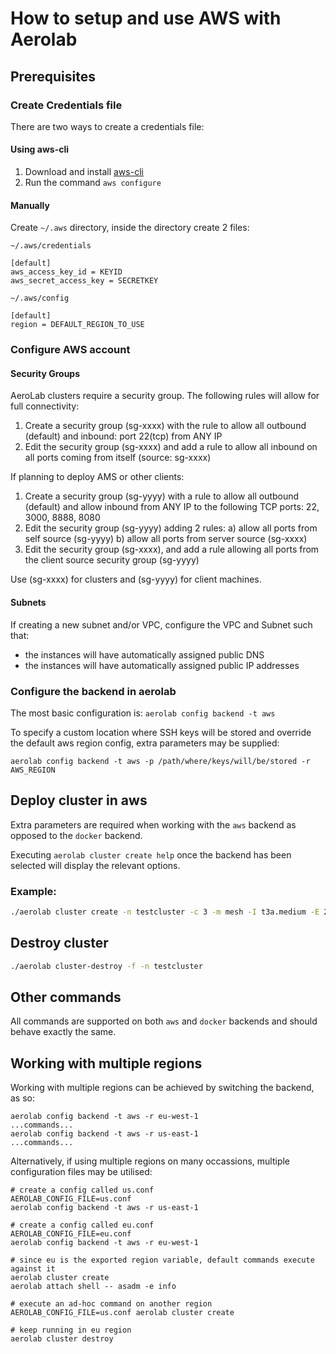 # How to setup and use AWS with Aerolab

## Prerequisites

### Create Credentials file

There are two ways to create a credentials file:

#### Using aws-cli

1. Download and install [aws-cli](https://docs.aws.amazon.com/cli/latest/userguide/getting-started-install.html)
2. Run the command `aws configure`

#### Manually

Create `~/.aws` directory, inside the directory create 2 files:

`~/.aws/credentials`

```
[default]
aws_access_key_id = KEYID
aws_secret_access_key = SECRETKEY
```

`~/.aws/config`

```
[default]
region = DEFAULT_REGION_TO_USE
```

### Configure AWS account

#### Security Groups

AeroLab clusters require a security group. The following rules will allow for full connectivity:
1. Create a security group (sg-xxxx) with the rule to allow all outbound (default) and inbound: port 22(tcp) from ANY IP
2. Edit the security group (sg-xxxx) and add a rule to allow all inbound on all ports coming from itself (source: sg-xxxx)

If planning to deploy AMS or other clients:
1. Create a security group (sg-yyyy) with a rule to allow all outbound (default) and allow inbound from ANY IP to the following TCP ports: 22, 3000, 8888, 8080
2. Edit the security group (sg-yyyy) adding 2 rules:
   a) allow all ports from self source (sg-yyyy)
   b) allow all ports from server source (sg-xxxx)
3. Edit the security group (sg-xxxx), and add a rule allowing all ports from the client source security group (sg-yyyy)

Use (sg-xxxx) for clusters and (sg-yyyy) for client machines.

#### Subnets

If creating a new subnet and/or VPC, configure the VPC and Subnet such that:
* the instances will have automatically assigned public DNS
* the instances will have automatically assigned public IP addresses

### Configure the backend in aerolab

The most basic configuration is: `aerolab config backend -t aws`

To specify a custom location where SSH keys will be stored and override the default aws region config, extra parameters may be supplied:

```
aerolab config backend -t aws -p /path/where/keys/will/be/stored -r AWS_REGION
```

## Deploy cluster in aws

Extra parameters are required when working with the `aws` backend as opposed to the `docker` backend.

Executing `aerolab cluster create help` once the backend has been selected will display the relevant options.

### Example:

```bash
./aerolab cluster create -n testcluster -c 3 -m mesh -I t3a.medium -E 20 -S sg-03430d698bffb44a3 -U subnet-06cc8a834647c4cc3
```

## Destroy cluster
```bash
./aerolab cluster-destroy -f -n testcluster
```

## Other commands

All commands are supported on both `aws` and `docker` backends and should behave exactly the same.

## Working with multiple regions

Working with multiple regions can be achieved by switching the backend, as so:

```
aerolab config backend -t aws -r eu-west-1
...commands...
aerolab config backend -t aws -r us-east-1
...commands...
```

Alternatively, if using multiple regions on many occassions, multiple configuration files may be utilised:

```
# create a config called us.conf
AEROLAB_CONFIG_FILE=us.conf
aerolab config backend -t aws -r us-east-1

# create a config called eu.conf
AEROLAB_CONFIG_FILE=eu.conf
aerolab config backend -t aws -r eu-west-1

# since eu is the exported region variable, default commands execute against it
aerolab cluster create
aerolab attach shell -- asadm -e info

# execute an ad-hoc command on another region
AEROLAB_CONFIG_FILE=us.conf aerolab cluster create

# keep running in eu region
aerolab cluster destroy
```
